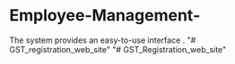 # Employee-Management-
The system provides an easy-to-use interface .
"# GST_registration_web_site" 
"# GST_Registration_web_site" 
